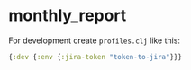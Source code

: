 # monthly_report

For development create `profiles.clj` like this:

```clojure
{:dev {:env {:jira-token "token-to-jira"}}}
```

